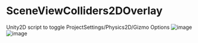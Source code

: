 # SceneViewColliders2DOverlay
Unity2D script to toggle ProjectSettings/Physics2D/Gizmo Options
![image](https://github.com/user-attachments/assets/4a7fdab8-69c5-42f5-8c70-58f3755e90e2)
![image](https://github.com/user-attachments/assets/8d31d06b-1cc2-4626-ab94-b0c0d653f288)
